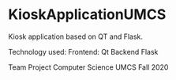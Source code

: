 # KioskApplicationUMCS
Kiosk application based on QT and Flask.

Technology used:
Frontend:
    Qt
Backend
    Flask

Team Project Computer Science UMCS Fall 2020
